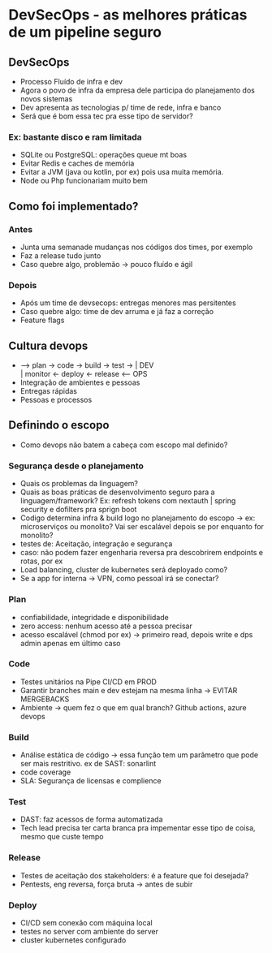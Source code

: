 # DevSecOps - as melhores práticas de um pipeline seguro

## DevSecOps

- Processo Fluído de infra e dev
- Agora o povo de infra da empresa dele participa do planejamento dos novos sistemas
- Dev apresenta as tecnologias p/ time de rede, infra e banco
- Será que é bom essa tec pra esse tipo de servidor?

### Ex: bastante disco e ram limitada

- SQLite ou PostgreSQL: operações queue mt boas
- Evitar Redis e caches de memória
- Evitar a JVM (java ou kotlin, por ex) pois usa muita memória.
- Node ou Php funcionariam muito bem

## Como foi implementado?

### Antes

- Junta uma semanade mudanças nos códigos dos times, por exemplo
- Faz a release tudo junto
- Caso quebre algo, problemão -> pouco fluído e ágil

### Depois

- Após um time de devsecops: entregas menores mas persitentes
- Caso quebre algo: time de dev arruma e já faz a correção
- Feature flags

## Cultura devops

-   --> plan -> code -> build -> test -> | DEV<br>
  | monitor <- deploy <- release <--      OPS
- Integração de ambientes e pessoas
- Entregas rápidas
- Pessoas e processos

## Definindo o escopo

- Como devops não batem a cabeça com escopo mal definido?

### Segurança desde o planejamento

- Quais os problemas da linguagem?
- Quais as boas práticas de desenvolvimento seguro para a linguagem/framework? Ex: refresh tokens com nextauth | spring security e dofilters pra sprign boot
- Codigo determina infra & build logo no planejamento do escopo -> ex: microserviços ou monolito? Vai ser escalável depois se por enquanto for monolito?
- testes de: Aceitação, integração e segurança
- caso: não podem fazer engenharia reversa pra descobrirem endpoints e rotas, por ex
- Load balancing, cluster de kubernetes será deployado como?
- Se a app for interna -> VPN, como pessoal irá se conectar?

### Plan

- confiabilidade, integridade e disponibilidade
- zero access: nenhum acesso até a pessoa precisar 
- acesso escalável (chmod por ex) -> primeiro read, depois write e dps admin apenas em último caso

### Code

- Testes unitários na Pipe CI/CD em PROD
- Garantir branches main e dev estejam na mesma linha -> EVITAR MERGEBACKS
- Ambiente -> quem fez o que em qual branch? Github actions, azure devops

### Build 

- Análise estática de código -> essa função tem um parâmetro que pode ser mais restritivo. ex de SAST: sonarlint 
- code coverage 
- SLA: Segurança de licensas e complience

### Test

- DAST: faz acessos de forma automatizada
- Tech lead precisa ter carta branca pra impementar esse tipo de coisa, mesmo que custe tempo

### Release

- Testes de aceitação dos stakeholders: é a feature que foi desejada?
- Pentests, eng reversa, força bruta -> antes de subir

### Deploy 

- CI/CD sem conexão com máquina local
- testes no server com ambiente do server
- cluster kubernetes configurado


